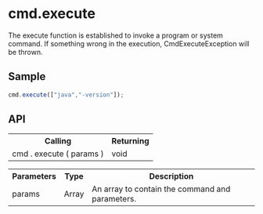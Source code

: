 <H1>cmd.execute</H1>

The execute function is established to invoke a program or system command.
If something wrong in the execution, CmdExecuteException will be thrown.
<h2>Sample</h2>

```javascript
cmd.execute(["java","-version"]);
```

<h2>API</h2>

<table>
<tr><th>Calling</th><th>Returning</th></tr>
<tr><td>cmd . execute ( params )</td><td>void</td></tr>
</table>


<table>
<tr><th>Parameters</th><th>Type</th><th>Description</th></tr>
<tr><td>params</td><td>Array</td><td>An array to contain the command and parameters.</td></tr>
</table>
